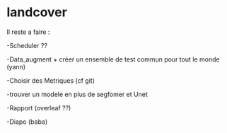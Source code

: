 # landcover
Il reste a faire :

-Scheduler ?? 

-Data_augment + créer un ensemble de test commun pour tout le monde (yann)

-Choisir des Metriques (cf git)

-trouver un modele en plus de segfomer et Unet

-Rapport (overleaf ??)

-Diapo (baba)
